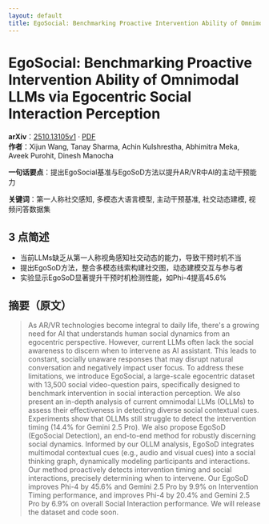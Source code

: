 ```yaml
---
layout: default
title: EgoSocial: Benchmarking Proactive Intervention Ability of Omnimodal LLMs via Egocentric Social Interaction Perception
---
```


# EgoSocial: Benchmarking Proactive Intervention Ability of Omnimodal LLMs via Egocentric Social Interaction Perception
**arXiv**：[2510.13105v1](https://arxiv.org/abs/2510.13105) · [PDF](https://arxiv.org/pdf/2510.13105.pdf)  
**作者**：Xijun Wang, Tanay Sharma, Achin Kulshrestha, Abhimitra Meka, Aveek Purohit, Dinesh Manocha  

**一句话要点**：提出EgoSocial基准与EgoSoD方法以提升AR/VR中AI的主动干预能力

**关键词**：第一人称社交感知, 多模态大语言模型, 主动干预基准, 社交动态建模, 视频问答数据集

## 3 点简述
- 当前LLMs缺乏从第一人称视角感知社交动态的能力，导致干预时机不当
- 提出EgoSoD方法，整合多模态线索构建社交图，动态建模交互与参与者
- 实验显示EgoSoD显著提升干预时机检测性能，如Phi-4提高45.6%

## 摘要（原文）

> As AR/VR technologies become integral to daily life, there's a growing need
> for AI that understands human social dynamics from an egocentric perspective.
> However, current LLMs often lack the social awareness to discern when to
> intervene as AI assistant. This leads to constant, socially unaware responses
> that may disrupt natural conversation and negatively impact user focus. To
> address these limitations, we introduce EgoSocial, a large-scale egocentric
> dataset with 13,500 social video-question pairs, specifically designed to
> benchmark intervention in social interaction perception. We also present an
> in-depth analysis of current omnimodal LLMs (OLLMs) to assess their
> effectiveness in detecting diverse social contextual cues. Experiments show
> that OLLMs still struggle to detect the intervention timing (14.4% for Gemini
> 2.5 Pro). We also propose EgoSoD (EgoSocial Detection), an end-to-end method
> for robustly discerning social dynamics. Informed by our OLLM analysis, EgoSoD
> integrates multimodal contextual cues (e.g., audio and visual cues) into a
> social thinking graph, dynamically modeling participants and interactions. Our
> method proactively detects intervention timing and social interactions,
> precisely determining when to intervene. Our EgoSoD improves Phi-4 by 45.6% and
> Gemini 2.5 Pro by 9.9% on Intervention Timing performance, and improves Phi-4
> by 20.4% and Gemini 2.5 Pro by 6.9% on overall Social Interaction performance.
> We will release the dataset and code soon.

